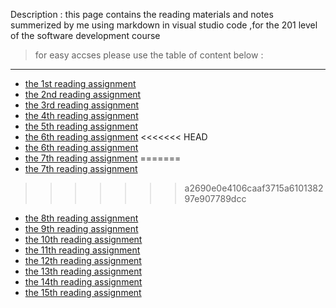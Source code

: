 Description :
this page contains the reading materials and notes summerized by me using markdown in visual studio code ,for the 201 level of the software development course
> for easy accses please use the table of content below :
***
* [the 1st reading assignment](https://tamaraalbilleh.github.io/reading-notes/Code201Reading-Notes/class-01)
* [the 2nd reading assignment](https://tamaraalbilleh.github.io/reading-notes/Code201Reading-Notes/class-02/class-02)
* [the 3rd reading assignment](https://tamaraalbilleh.github.io/reading-notes/Code201Reading-Notes/class-03)
* [the 4th reading assignment](https://tamaraalbilleh.github.io/reading-notes/Code201Reading-Notes/class-04/class-04)
* [the 5th reading assignment](https://tamaraalbilleh.github.io/reading-notes/Code201Reading-Notes/class-05/class-05)
* [the 6th reading assignment](https://tamaraalbilleh.github.io/reading-notes/Code201Reading-Notes/class-06/class-06)
<<<<<<< HEAD
* [the 6th reading assignment](https://tamaraalbilleh.github.io/reading-notes/Code201Reading-Notes/class-07/class-07)
* [the 7th reading assignment]()
=======
* [the 7th reading assignment](https://tamaraalbilleh.github.io/reading-notes/Code201Reading-Notes/class-07/class-07)
>>>>>>> a2690e0e4106caaf3715a610138297e907789dcc
* [the 8th reading assignment]()
* [the 9th reading assignment]()
* [the 10th reading assignment]()
* [the 11th reading assignment]()
* [the 12th reading assignment]()
* [the 13th reading assignment]()
* [the 14th reading assignment]()
* [the 15th reading assignment]()
